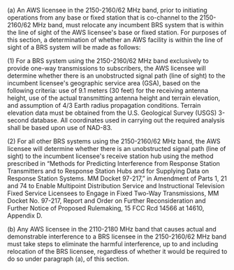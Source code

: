 (a) An AWS licensee in the 2150-2160/62 MHz band, prior to initiating operations from any base or fixed station that is co-channel to the 2150-2160/62 MHz band, must relocate any incumbent BRS system that is within the line of sight of the AWS licensee's base or fixed station. For purposes of this section, a determination of whether an AWS facility is within the line of sight of a BRS system will be made as follows:

(1) For a BRS system using the 2150-2160/62 MHz band exclusively to provide one-way transmissions to subscribers, the AWS licensee will determine whether there is an unobstructed signal path (line of sight) to the incumbent licensee's geographic service area (GSA), based on the following criteria: use of 9.1 meters (30 feet) for the receiving antenna height, use of the actual transmitting antenna height and terrain elevation, and assumption of 4/3 Earth radius propagation conditions. Terrain elevation data must be obtained from the U.S. Geological Survey (USGS) 3-second database. All coordinates used in carrying out the required analysis shall be based upon use of NAD-83.

(2) For all other BRS systems using the 2150-2160/62 MHz band, the AWS licensee will determine whether there is an unobstructed signal path (line of sight) to the incumbent licensee's receive station hub using the method prescribed in “Methods for Predicting Interference from Response Station Transmitters and to Response Station Hubs and for Supplying Data on Response Station Systems. MM Docket 97-217,” in Amendment of Parts 1, 21 and 74 to Enable Multipoint Distribution Service and Instructional Television Fixed Service Licensees to Engage in Fixed Two-Way Transmissions, MM Docket No. 97-217, Report and Order on Further Reconsideration and Further Notice of Proposed Rulemaking, 15 FCC Rcd 14566 at 14610, Appendix D.

(b) Any AWS licensee in the 2110-2180 MHz band that causes actual and demonstrable interference to a BRS licensee in the 2150-2160/62 MHz band must take steps to eliminate the harmful interference, up to and including relocation of the BRS licensee, regardless of whether it would be required to do so under paragraph (a), of this section.

